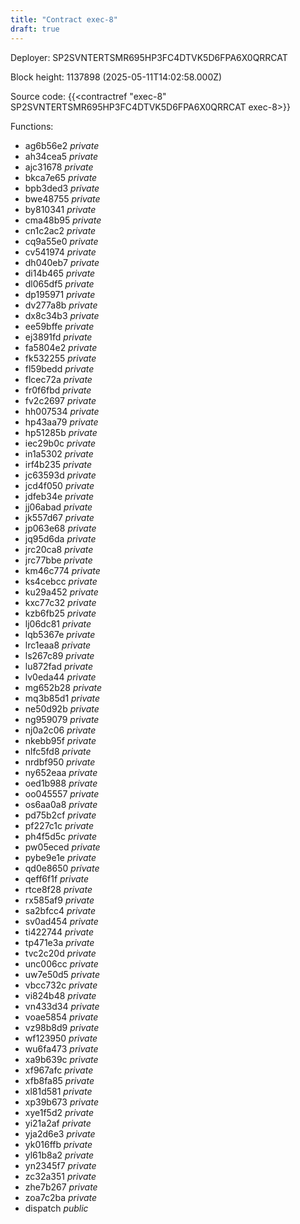 ```yaml
---
title: "Contract exec-8"
draft: true
---
```

Deployer: SP2SVNTERTSMR695HP3FC4DTVK5D6FPA6X0QRRCAT


 



Block height: 1137898 (2025-05-11T14:02:58.000Z)

Source code: {{<contractref "exec-8" SP2SVNTERTSMR695HP3FC4DTVK5D6FPA6X0QRRCAT exec-8>}}

Functions:

* ag6b56e2 _private_
* ah34cea5 _private_
* ajc31678 _private_
* bkca7e65 _private_
* bpb3ded3 _private_
* bwe48755 _private_
* by810341 _private_
* cma48b95 _private_
* cn1c2ac2 _private_
* cq9a55e0 _private_
* cv541974 _private_
* dh040eb7 _private_
* di14b465 _private_
* dl065df5 _private_
* dp195971 _private_
* dv277a8b _private_
* dx8c34b3 _private_
* ee59bffe _private_
* ej3891fd _private_
* fa5804e2 _private_
* fk532255 _private_
* fl59bedd _private_
* flcec72a _private_
* fr0f6fbd _private_
* fv2c2697 _private_
* hh007534 _private_
* hp43aa79 _private_
* hp51285b _private_
* iec29b0c _private_
* in1a5302 _private_
* irf4b235 _private_
* jc63593d _private_
* jcd4f050 _private_
* jdfeb34e _private_
* jj06abad _private_
* jk557d67 _private_
* jp063e68 _private_
* jq95d6da _private_
* jrc20ca8 _private_
* jrc77bbe _private_
* km46c774 _private_
* ks4cebcc _private_
* ku29a452 _private_
* kxc77c32 _private_
* kzb6fb25 _private_
* lj06dc81 _private_
* lqb5367e _private_
* lrc1eaa8 _private_
* ls267c89 _private_
* lu872fad _private_
* lv0eda44 _private_
* mg652b28 _private_
* mq3b85d1 _private_
* ne50d92b _private_
* ng959079 _private_
* nj0a2c06 _private_
* nkebb95f _private_
* nlfc5fd8 _private_
* nrdbf950 _private_
* ny652eaa _private_
* oed1b988 _private_
* oo045557 _private_
* os6aa0a8 _private_
* pd75b2cf _private_
* pf227c1c _private_
* ph4f5d5c _private_
* pw05eced _private_
* pybe9e1e _private_
* qd0e8650 _private_
* qeff6f1f _private_
* rtce8f28 _private_
* rx585af9 _private_
* sa2bfcc4 _private_
* sv0ad454 _private_
* ti422744 _private_
* tp471e3a _private_
* tvc2c20d _private_
* unc006cc _private_
* uw7e50d5 _private_
* vbcc732c _private_
* vi824b48 _private_
* vn433d34 _private_
* voae5854 _private_
* vz98b8d9 _private_
* wf123950 _private_
* wu6fa473 _private_
* xa9b639c _private_
* xf967afc _private_
* xfb8fa85 _private_
* xl81d581 _private_
* xp39b673 _private_
* xye1f5d2 _private_
* yi21a2af _private_
* yja2d6e3 _private_
* yk016ffb _private_
* yl61b8a2 _private_
* yn2345f7 _private_
* zc32a351 _private_
* zhe7b267 _private_
* zoa7c2ba _private_
* dispatch _public_
